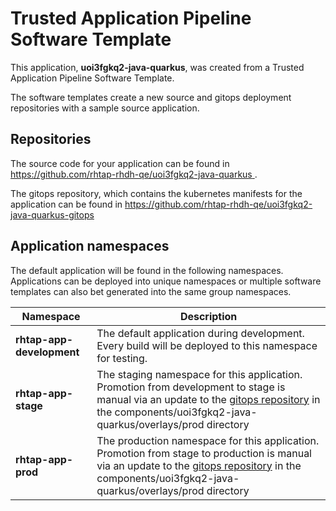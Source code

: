 # Trusted Application Pipeline Software Template

This application, **uoi3fgkq2-java-quarkus**, was created from a Trusted Application Pipeline Software Template.

The software templates create a new source and gitops deployment repositories with a sample source application. 

## Repositories

The source code for your application can be found in [https://github.com/rhtap-rhdh-qe/uoi3fgkq2-java-quarkus ](https://github.com/rhtap-rhdh-qe/uoi3fgkq2-java-quarkus ).
 
The gitops repository, which contains the kubernetes manifests for the application can be found in 
[https://github.com/rhtap-rhdh-qe/uoi3fgkq2-java-quarkus-gitops ](https://github.com/rhtap-rhdh-qe/uoi3fgkq2-java-quarkus-gitops ) 

## Application namespaces 

The default application will be found in the following namespaces. Applications can be deployed into unique namespaces or multiple software templates can also bet generated into the same group namespaces.  

|  Namespace   |  Description   |  
| -------- | -------- |   
| **rhtap-app-development** | The default application during development. Every build will be deployed to this namespace for testing. | 
| **rhtap-app-stage** | The staging namespace for this application. Promotion from development to stage is manual via an update to the [gitops repository](https://github.com/rhtap-rhdh-qe/uoi3fgkq2-java-quarkus-gitops ) in the components/uoi3fgkq2-java-quarkus/overlays/prod directory |  
| **rhtap-app-prod** | The production namespace for this application. Promotion from stage to production is manual via an update to the [gitops repository](https://github.com/rhtap-rhdh-qe/uoi3fgkq2-java-quarkus-gitops ) in the components/uoi3fgkq2-java-quarkus/overlays/prod directory | 